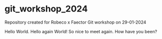 # git_workshop_2024
Repository created for Robeco x Faector Git workshop on 29-01-2024

Hello World. Hello again World! So nice to meet again. How have you been?